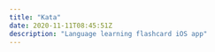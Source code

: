 ```yaml
---
title: "Kata"
date: 2020-11-11T08:45:51Z
description: "Language learning flashcard iOS app"
---
```

